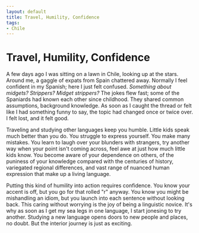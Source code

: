 ```yaml
---
layout: default
title: Travel, Humility, Confidence
tags:
- Chile
---
```

Travel, Humility, Confidence
================================

A few days ago I was sitting on a lawn in Chile, looking up at the stars. Around me, a gaggle of expats from Spain chattered away. Normally I feel confident in my Spanish; here I just felt confused. _Something about midgets? Strippers? Midget strippers?_ The jokes flew fast; some of the Spaniards had known each other since childhood. They shared common assumptions, background knowledge. As soon as I caught the thread or felt like I had something funny to say, the topic had changed once or twice over. I felt lost, and it felt good. 

Traveling and studying other languages keep you humble. Little kids speak much better than you do. You struggle to express yourself. You make many mistakes. You learn to laugh over your blunders with strangers, try another way when your point isn't coming across, feel awe at just how much little kids know. You become aware of your dependence on others, of the puniness of your knowledge compared with the centuries of history, variegated regional differences, and vast range of nuanced human expression that make up a living language. 

Putting this kind of humility into action requires confidence. You know your accent is off, but you go for that rolled "r" anyway. You know you might be mishandling an idiom, but you launch into each sentence without looking back. This caring without worrying is the joy of being a linguistic novice. It's why as soon as I get my sea legs in one language, I start jonesing to try another. Studying a new language opens doors to new people and places, no doubt. But the interior journey is just as exciting.